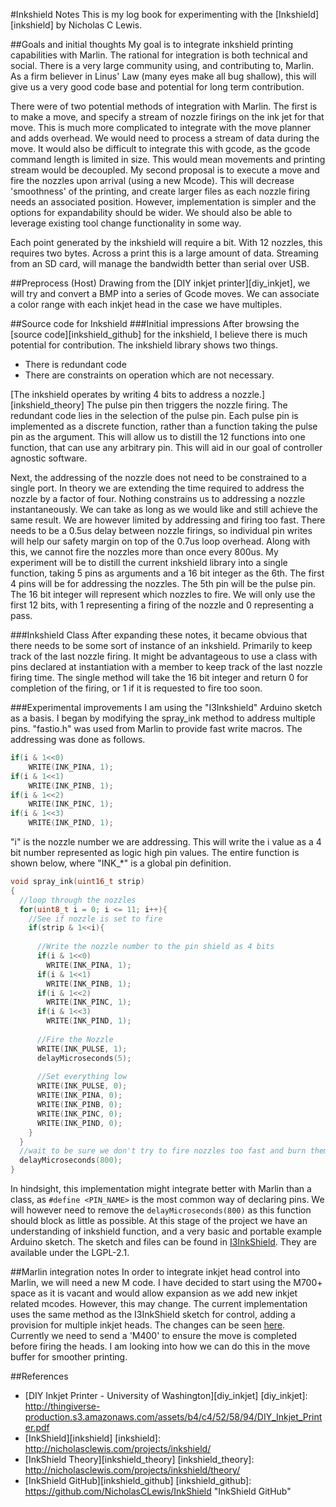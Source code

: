 #Inkshield Notes
This is my log book for experimenting with the [Inkshield][inkshield] by Nicholas C Lewis.

##Goals and initial thoughts
My goal is to integrate inkshield printing capabilities with Marlin. The rational for integration is both technical and social. There is a very large community using, and contributing to, Marlin. As a firm believer in Linus' Law (many eyes make all bug shallow), this will give us a very good code base and potential for long term contribution.

There were of two potential methods of integration with Marlin. The first is to make a move, and specify a stream of nozzle firings on the ink jet for that move. This is much more complicated to integrate with the move planner and adds overhead. We would need to process a stream of data during the move. It would also be difficult to integrate this with gcode, as the gcode command length is limited in size. This would mean movements and printing stream would be decoupled.
My second proposal is to execute a move and fire the nozzles upon arrival (using a new Mcode). This will decrease 'smoothness' of the printing, and create larger files as each nozzle firing needs an associated position. However, implementation is simpler and the options for expandability should be wider. We should also be able to leverage existing tool change functionality in some way.

Each point generated by the inkshield will require a bit. With 12 nozzles, this requires two bytes. Across a print this is a large amount of data. Streaming from an SD card, will manage the bandwidth better than serial over USB.

##Preprocess (Host)
Drawing from the [DIY inkjet printer][diy_inkjet], we will try and convert a BMP into a series of Gcode moves. We can associate a color range with each inkjet head in the case we have multiples.

##Source code for Inkshield
###Initial impressions
After browsing the [source code][inkshield_github] for the inkshield, I believe there is much potential for contribution.
The inkshield library shows two things.
* There is redundant code
* There are constraints on operation which are not necessary.

[The inkshield operates by writing 4 bits to address a nozzle.][inkshield_theory] The pulse pin then triggers the nozzle firing. The redundant code lies in the selection of the pulse pin. Each pulse pin is implemented as a discrete function, rather than a function taking the pulse pin as the argument. This will allow us to distill the 12 functions into one function, that can use any arbitrary pin. This will aid in our goal of controller agnostic software.

Next, the addressing of the nozzle does not need to be constrained to a single port. In theory we are extending the time required to address the nozzle by a factor of four. Nothing constrains us to addressing a nozzle instantaneously. We can take as long as we would like and still achieve the same result. We are however limited by addressing and firing too fast. There needs to be a 0.5us delay between nozzle firings, so individual pin writes will help our safety margin on top of the 0.7us loop overhead. Along with this, we cannot fire the nozzles more than once every 800us. My experiment will be to distill the current inkshield library into a single function, taking 5 pins as arguments and a 16 bit integer as the 6th. 
The first 4 pins will be for addressing the nozzles. The 5th pin will be the pulse pin. The 16 bit integer will represent which nozzles to fire. We will only use the first 12 bits, with 1 representing a firing of the nozzle and 0 representing a pass.

###Inkshield Class
After expanding these notes, it became obvious that there needs to be some sort of instance of an inkshield. Primarily to keep track of the last nozzle firing. It might be advantageous to use a class with pins declared at instantiation with a member to keep track of the last nozzle firing time. The single method will take the 16 bit integer and return 0 for completion of the firing, or 1 if it is requested to fire too soon.

###Experimental improvements
I am using the "I3Inkshield" Arduino sketch as a basis. I began by modifying the spray_ink method to address multiple pins. "fastio.h" was used from Marlin to provide fast write macros. The addressing was done as follows. 
```C
if(i & 1<<0) 
    WRITE(INK_PINA, 1);
if(i & 1<<1)
    WRITE(INK_PINB, 1);
if(i & 1<<2)
    WRITE(INK_PINC, 1);
if(i & 1<<3)
    WRITE(INK_PIND, 1);
```
"i" is the nozzle number we are addressing. This will write the i value as a 4 bit number represented as logic high pin values. The entire function is shown below, where "INK_*" is a global pin definition.
```C
void spray_ink(uint16_t strip)
{
  //loop through the nozzles
  for(uint8_t i = 0; i <= 11; i++){
    //See if nozzle is set to fire
    if(strip & 1<<i){
      
      //Write the nozzle number to the pin shield as 4 bits
      if(i & 1<<0) 
        WRITE(INK_PINA, 1);
      if(i & 1<<1)
        WRITE(INK_PINB, 1);
      if(i & 1<<2)
        WRITE(INK_PINC, 1);
      if(i & 1<<3)
        WRITE(INK_PIND, 1);
        
      //Fire the Nozzle
      WRITE(INK_PULSE, 1); 
      delayMicroseconds(5);
    
      //Set everything low  
      WRITE(INK_PULSE, 0);
      WRITE(INK_PINA, 0);
      WRITE(INK_PINB, 0);
      WRITE(INK_PINC, 0);
      WRITE(INK_PIND, 0);
    }
  }
  //wait to be sure we don't try to fire nozzles too fast and burn them out
  delayMicroseconds(800);
}
```
In hindsight, this implementation might integrate better with Marlin than a class, as ```#define <PIN_NAME>``` is the most common way of declaring pins. We will however need to remove the ```delayMicroseconds(800)``` as this function should block as little as possible. At this stage of the project we have an understanding of inkshield function, and a very basic and portable example Arduino sketch. The sketch and files can be found in [I3InkShield](./I3InkShield). They are available under the LGPL-2.1.

##Marlin integration notes
In order to integrate inkjet head control into Marlin, we will need a new M code. I have decided to start using the M700+ space as it is vacant and would allow expansion as we add new inkjet related mcodes. However, this may change.
The current implementation uses the same method as the I3InkShield sketch for control, adding a provision for multiple inkjet heads. The changes can be seen [here](https://github.com/sjkelly/Marlin/commit/c0dcb9d726e0e034a6c4905d767b1eea17674e17). Currently we need to send a 'M400' to ensure the move is completed before firing the heads. I am looking into how we can do this in the move buffer for smoother printing.


##References
* [DIY Inkjet Printer - University of Washington][diy_inkjet]
[diy_inkjet]: http://thingiverse-production.s3.amazonaws.com/assets/b4/c4/52/58/94/DIY_Inkjet_Printer.pdf 
* [InkShield][inkshield]
[inkshield]: http://nicholasclewis.com/projects/inkshield/
* [InkShield Theory][inkshield_theory]
[inkshield_theory]: http://nicholasclewis.com/projects/inkshield/theory/
* [InkShield GitHub][inkshield_github]
[inkshield_github]: https://github.com/NicholasCLewis/InkShield "InkShield GitHub"
